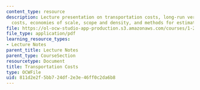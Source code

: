 ```yaml
---
content_type: resource
description: Lecture presentation on transportation costs, long-run versus short-run
  costs, economies of scale, scope and density, and methods for estimating costs.
file: https://ol-ocw-studio-app-production.s3.amazonaws.com/courses/1-201j-transportation-systems-analysis-demand-and-economics-fall-2008/811d2e2f5bb724df2e3e46ff0c2da6b8_MIT1_201JF08_lec10.pdf
file_type: application/pdf
learning_resource_types:
- Lecture Notes
parent_title: Lecture Notes
parent_type: CourseSection
resourcetype: Document
title: Transportation Costs
type: OCWFile
uid: 811d2e2f-5bb7-24df-2e3e-46ff0c2da6b8
---
```

